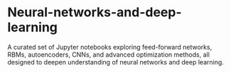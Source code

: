 # Neural-networks-and-deep-learning
A curated set of Jupyter notebooks exploring feed-forward networks, RBMs, autoencoders, CNNs, and advanced optimization methods, all designed to deepen understanding of neural networks and deep learning.
